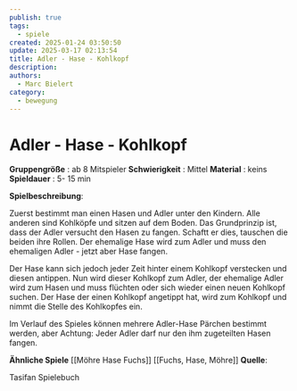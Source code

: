 ```yaml
---
publish: true
tags:
  - spiele
created: 2025-01-24 03:50:50
update: 2025-03-17 02:13:54
title: Adler - Hase - Kohlkopf
description: 
authors:
  - Marc Bielert
category:
  - bewegung
---
```


# Adler - Hase - Kohlkopf

**Gruppengröße** : ab 8 Mitspieler
**Schwierigkeit** : Mittel
**Material** : keins
**Spieldauer** : 5- 15 min

**Spielbeschreibung**:

Zuerst bestimmt man einen Hasen und Adler unter den Kindern. Alle anderen sind Kohlköpfe und sitzen auf dem Boden. Das Grundprinzip ist, dass der Adler versucht den Hasen zu fangen. Schaftt er dies, tauschen die beiden ihre Rollen. Der ehemalige Hase wird zum Adler und muss den ehemaligen Adler - jetzt aber Hase fangen.

Der Hase kann sich jedoch jeder Zeit hinter einem Kohlkopf verstecken und diesen antippen. Nun wird dieser Kohlkopf zum Adler, der ehemalige Adler wird zum Hasen und muss flüchten oder sich wieder einen neuen Kohlkopf suchen. Der Hase der einen Kohlkopf angetippt hat, wird zum Kohlkopf und nimmt die Stelle des Kohlkopfes ein.

Im Verlauf des Spieles können mehrere Adler-Hase Pärchen bestimmt werden, aber Achtung:  Jeder Adler darf nur den ihm zugeteilten Hasen fangen.

**Ähnliche Spiele**
[[Möhre Hase Fuchs]]
[[Fuchs, Hase, Möhre]]
**Quelle**:

Tasifan Spielebuch